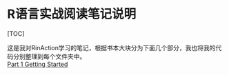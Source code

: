 # R语言实战阅读笔记说明
[TOC]

这是我对RinAction学习的笔记，根据书本大块分为下面几个部分，我也将我的代码分别整理到每个文件夹中。  
[Part 1 Getting Started](https://github.com/ZBayes/RlangLearn/tree/master/RinAction/partOne%20gettingStarted)